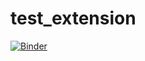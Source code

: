 # test_extension
[![Binder](https://mybinder.org/badge_logo.svg)](https://mybinder.org/v2/gh/Timo1997/test_extension.git/main?labpath=index.ipynb)
